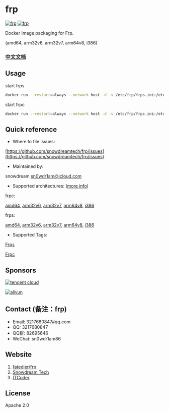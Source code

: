 # frp

[![frp](http://dockeri.co/image/snowdreamtech/frps)](https://hub.docker.com/r/snowdreamtech/frps)
[![frp](http://dockeri.co/image/snowdreamtech/frpc)](https://hub.docker.com/r/snowdreamtech/frpc)

Docker Image packaging for Frp.

(amd64, arm32v6, arm32v7, arm64v8, i386)

### [中文文档](https://www.itcoder.tech/posts/docker-frp/)

## Usage

start frps

```bash
docker run --restart=always --network host -d -v /etc/frp/frps.ini:/etc/frp/frps.ini --name frps snowdreamtech/frps
```

start frpc

```bash
docker run --restart=always --network host -d -v /etc/frp/frpc.ini:/etc/frp/frpc.ini --name frpc snowdreamtech/frpc
```

## Quick reference

* Where to file issues:

[https://github.com/snowdreamtech/frp/issues](https://github.com/snowdreamtech/frp/issues)

* Maintained by:

snowdream <sn0wdr1am@icloud.com>

* Supported architectures: ([more info](https://github.com/docker-library/official-images#architectures-other-than-amd64))

frpc:

[amd64](https://cloud.docker.com/u/snowdreamtechamd64/repository/docker/snowdreamtechamd64/frpc), [arm32v6](https://cloud.docker.com/u/snowdreamtecharm32v6/repository/docker/snowdreamtecharm32v6/frpc), [arm32v7](https://cloud.docker.com/u/snowdreamtecharm32v7/repository/docker/snowdreamtecharm32v7/frpc), [arm64v8](https://cloud.docker.com/u/snowdreamtecharm64v8/repository/docker/snowdreamtecharm64v8/frpc), [i386](https://cloud.docker.com/u/snowdreamtechi386/repository/docker/snowdreamtechi386/frpc)

frps:

[amd64](https://cloud.docker.com/u/snowdreamtechamd64/repository/docker/snowdreamtechamd64/frps), [arm32v6](https://cloud.docker.com/u/snowdreamtecharm32v6/repository/docker/snowdreamtecharm32v6/frps), [arm32v7](https://cloud.docker.com/u/snowdreamtecharm32v7/repository/docker/snowdreamtecharm32v7/frps), [arm64v8](https://cloud.docker.com/u/snowdreamtecharm64v8/repository/docker/snowdreamtecharm64v8/frps), [i386](https://cloud.docker.com/u/snowdreamtechi386/repository/docker/snowdreamtechi386/frps)

* Supported Tags:

[Frps](https://cloud.docker.com/u/snowdreamtech/repository/docker/snowdreamtech/frps/tags)

[Frpc](https://cloud.docker.com/u/snowdreamtech/repository/docker/snowdreamtech/frpc/tags)

## Sponsors

[![tencent cloud](https://upload-dianshi-1255598498.file.myqcloud.com/345-60759ea0b2a21d3d1c764570c2a9f2960bfdf128.200.jpg)](https://cloud.tencent.com/act/cps/redirect?redirect=1054&cps_key=7ad172f808f30965a01c05887137e4d8&from=console)

[![aliyun](https://img.alicdn.com/tfs/TB1Yr3IvubviK0jSZFNXXaApXXa-220-120.jpg)](https://www.aliyun.com/sale-season/2020/procurement-new-members?userCode=dbgo15cy)

## Contact (备注：frp)

* Email: 3217680847#qq.com
* QQ: 3217680847
* QQ群: 82695646
* WeChat: sn0wdr1am86

## Website

1. [fatedier/frp](https://github.com/fatedier/frp)
1. [Snowdream Tech](http://www.snowdream.tech/)
1. [ITCoder](https://www.itcoder.tech/)

## License

Apache 2.0
